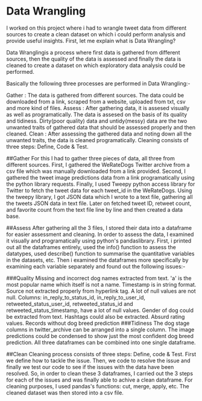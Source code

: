 # Data Wrangling
I worked on this project where i had to wrangle tweet data from different sources to create a clean dataset on which i could perform analysis and provide useful insights. First, let me explain what is Data Wrangling?

Data Wranglingis a process where first data is gathered from different sources, then the quality of the data is assessed and finally the data is cleaned to create a dataset on which exploratory data analysis could be performed.

Basically the following three processes are performed in Data Wrangling:-

Gather : The data is gathered from different sources. The data could be downloaded from a link, scraped from a website, uploaded from txt, csv and more kind of files.
Assess : After gathering data, it is assesed visually as well as programatically. The data is assesed on the basis of its quality and tidiness. Dirty(poor quality) data and untidy(messy) data are the two unwanted traits of gathered data that should be assessed properly and then cleaned.
Clean : After assessing the gathered data and noting down all the unwanted traits, the data is cleaned programatically. Cleaning consists of three steps: Define, Code & Test.

##Gather
For this I had to gather three pieces of data, all three from different sources. First, I gathered the WeRateDogs Twitter archive from a csv file which was manually downloaded from a link provided. Second, I gathered the tweet image predictions data from a link programatically using the python library requests. Finally, I used Tweepy python access library for Twitter to fetch the tweet data for each tweet_id in the WeRateDogs. Using the tweepy library, I got JSON data which I wrote to a text file, gathering all the tweets JSON data in text file. Later on fetched tweet ID, retweet count, and favorite count from the text file line by line and then created a data base.

##Assess
After gathering all the 3 files, I stored their data into a dataframe for easier assessment and cleaning. In order to assess the data, I examined it visually and programatically using python's pandaslibrary. First, i printed out all the dataframes entirely, used the info() function to assess the datatypes, used describe() function to summarise the quantitative variables in the datasets, etc. Then i examined the dataframes more specifically by examining each variable separately and found out the following issues:-

###Quality
Missing and incorrect dog names extracted from text. 'a' is the most popular name which itself is not a name.
Timestamp is in string format.
Source not extracted properly from hyperlink tag.
A lot of null values are not null.
Columns: in_reply_to_status_id, in_reply_to_user_id, retweeted_status_user_id, retweeted_status_id and retweeted_status_timestamp, have a lot of null values.
Gender of dog could be extracted from text.
Hashtags could also be extracted.
Absurd rating values.
Records without dog breed prediction
###Tidiness
The dog stage columns in twitter_archive can be arranged into a single column.
The image predictions could be condensed to show just the most confident dog breed prediction.
All three dataframes can be combined into one single dataframe.

##Clean
Cleaning process consists of three steps: Define, code & Test. First we define how to tackle the issue. Then, we code to resolve the issue and finally we test our code to see if the issues with the data have been resolved. So, in order to clean these 3 dataframes, I carried out the 3 steps for each of the issues and was finally able to achive a clean dataframe. For cleaning purposes, I used pandas's functions: cut, merge, apply, etc. The cleaned dataset was then stored into a csv file.
